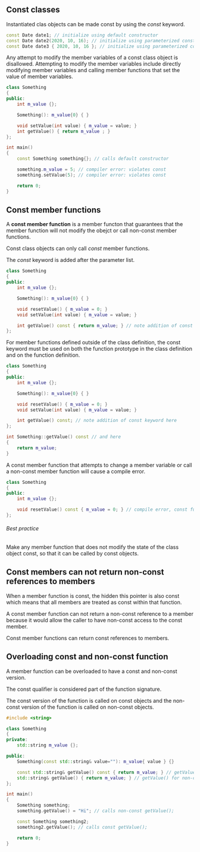 ## Const classes
Instantiated clas objects can be made const by using the *const* keyword. 
```CPP
const Date date1; // initialize using default constructor
const Date date2(2020, 10, 16); // initialize using parameterized constructor
const Date date3 { 2020, 10, 16 }; // initialize using parameterized constructor (C++11)
```

Any attempt to modify the member variables of a const class object is disallowed. Attempting to modify the member variables include directly modifying member variables and calling member functions that set the value of member variables.
```cpp
class Something
{
public:
    int m_value {};

    Something(): m_value{0} { }

    void setValue(int value) { m_value = value; }
    int getValue() { return m_value ; }
};

int main()
{
    const Something something{}; // calls default constructor

    something.m_value = 5; // compiler error: violates const
    something.setValue(5); // compiler error: violates const

    return 0;
}
```

## Const member functions
A **const member function** is a member functon that guarantees that the member function will not modify the obejct or call non-const member functions.

Const class objects can only call *const* member functions.

The *const* keyword is added after the parameter list.
```cpp
class Something
{
public:
    int m_value {};

    Something(): m_value{0} { }

    void resetValue() { m_value = 0; }
    void setValue(int value) { m_value = value; }

    int getValue() const { return m_value; } // note addition of const keyword after parameter list, but before function body
};
```

For member functions defined outside of the class definition, the const keyword must be used on both the function prototype in the class definition and on the function definition.
```cpp
class Something
{
public:
    int m_value {};

    Something(): m_value{0} { }

    void resetValue() { m_value = 0; }
    void setValue(int value) { m_value = value; }

    int getValue() const; // note addition of const keyword here
};

int Something::getValue() const // and here
{
    return m_value;
}
```

A const member function that attempts to change a member variable or call a non-const member function will cause a compile error.
```cpp
class Something
{
public:
    int m_value {};

    void resetValue() const { m_value = 0; } // compile error, const functions can't change member variables.
};
```

###### Best practice
Make any member function that does not modify the state of the class object const, so that it can be called by const objects.

## Const members can not return non-const references to members
When a member function is const, the hidden this pointer is also const which means that all members are treated as const within that function. 

A const member function can not return a non-const reference to a member because it would allow the caller to have non-const access to the const member.

Const member functions can return const references to members.

## Overloading const and non-const function
A member function can be overloaded to have a const and non-const version.

The const qualifier is considered part of the function signature.

The const version of the function is called on const objects and the non-const version of the function is called on non-const objects.
```cpp
#include <string>

class Something
{
private:
    std::string m_value {};

public:
    Something(const std::string& value=""): m_value{ value } {}

    const std::string& getValue() const { return m_value; } // getValue() for const objects (returns const reference)
    std::string& getValue() { return m_value; } // getValue() for non-const objects (returns non-const reference)
};
```

```cpp
int main()
{
	Something something;
	something.getValue() = "Hi"; // calls non-const getValue();

	const Something something2;
	something2.getValue(); // calls const getValue();

	return 0;
}
```

